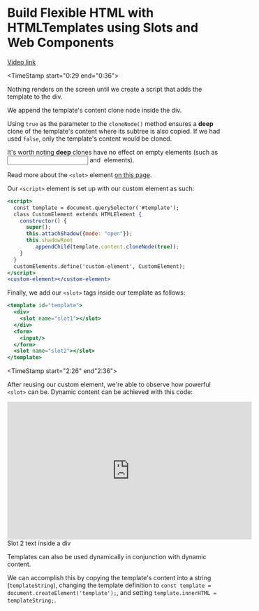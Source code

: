 # Build Flexible HTML with HTMLTemplates using Slots and Web Components

[Video link](https://egghead.io/lessons/html-5-build-flexible-html-with-htmltemplates-using-slots-and-web-components)

<TimeStamp start="0:29 end="0:36">

Nothing renders on the screen until we create a script that adds the template to the div.

</TimeStamp>

<TimeStamp start="0:39" end="0:51">

We append the template's content clone node inside the div.

Using `true` as the parameter to the `cloneNode()` method ensures a **deep** clone of the template's content where its subtree is also copied. If we had used `false`, only the template's content would be cloned.

</TimeStamp>

<TimeStamp start="0:53" end="1:00">

It's worth noting **deep** clones have no effect on empty elements (such as <input> and <img> elements).

</TimeStamp>

<TimeStamp start="1:18" end="1:26">

Read more about the `<slot>` element [on this page](https://developer.mozilla.org/en-US/docs/Web/HTML/Element/slot).

</TimeStamp>

<TimeStamp start="1:44" end="1:55">

Our `<script>` element is set up with our custom element as such:

```jsx
<script>
  const template = document.querySelector('#template');
  class CustomElement extends HTMLElement {
    constructor() {
      super();
      this.attachShadow({mode: "open"});
      this.shadowRoot
        .appendChild(template.content.cloneNode(true));
    }
  }
  customElements.define('custom-element', CustomElement);
</script>
<custom-element></custom-element>
```

</TimeStamp>

<TimeStamp start="1:56" end="2:07">

Finally, we add our `<slot>` tags inside our template as follows:

```jsx
<template id="template">
  <div>
    <slot name="slot1"></slot>
  </div>
  <form>
    <input/>
  </form>
  <slot name="slot2"></slot>
</template>

```

</TimeStamp>

<TimeStamp start="2:26" end"2:36">

After reusing our custom element, we're able to observe how powerful `<slot>` can be. Dynamic content can be achieved with this code:

<custom-element>
    <iframe slot="slot1" width="560" height="315" src="https://www.youtube.com/embed/Bv_5Zv5c-Ts" frameborder="0" allow="accelerometer; autoplay; encrypted-media; gyroscope; picture-in-picture" allowfullscreen></iframe>
    <div slot="slot2">Slot 2 text inside a div</div>
</custom-element>

</TimeStamp>

<TimeStamp start="2:43" end="2:48">

Templates can also be used dynamically in conjunction with dynamic content.

</TimeStamp>

<TimeStamp start="2:50" end="3:02">

We can accomplish this by copying the template's content into a string (`templateString`), changing the template definition to `const template = document.createElement('template');`, and setting `template.innerHTML = templateString;`.

</TimeStamp>
